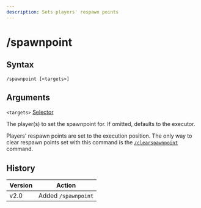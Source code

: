 ```yaml
---
description: Sets players' respawn points
---
```


# /spawnpoint

## Syntax

`/spawnpoint [<targets>]`

## Arguments

`<targets>` [Selector](../data-types.md#selector)

The player(s) to set the spawnpoint for. If omitted, defaults to the executor.

Players' respawn points are set to the execution position. The only way to clear respawn points set with this command is the [`/clearspawnpoint`](clearspawnpoint.md) command.

## History

| Version | Action              |
| ------- | ------------------- |
| v2.0    | Added `/spawnpoint` |
